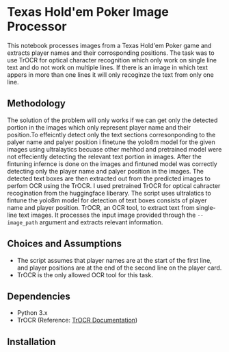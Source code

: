 # Texas Hold'em Poker Image Processor

This notebook processes images from a Texas Hold'em Poker game and extracts player names and their corrosponding positions. The task was to use TrOCR for optical character recognition which only work on single line text and do not work on multiple lines. If there is an image in which text appers in more than one lines it will only recoginze the text from only one line. 

## Methodology

The solution of the problem will only works if we can get only the detected portion in the images which only represent player name and their position.To effeicntly detect only the text sections corresonponding to the palyer name and palyer position i finetune the yolo8m model for the given images using ultralaytics becuase other mehhod and pretrained model were not effeciently detecting the relevant text portion in images.
After the fintuning infernce is done on the images and fintuned model was correctly detecting only the player name and palyer position in the images. The detected text boxes are then extracted out from the predicted images to perfom OCR using the TrOCR. I used pretrained TrOCR for optical cahracter recogination from the huggingface liberary.
The script uses ultralatics to fintune the yolo8m model for detection of text boxes consists of player name and player position. TrOCR, an OCR tool, to extract text from single-line text images. It processes the input image provided through the `--image_path` argument and extracts relevant information.

## Choices and Assumptions

- The script assumes that player names are at the start of the first line, and player positions are at the end of the second line on the player card.
- TrOCR is the only allowed OCR tool for this task.

## Dependencies

- Python 3.x
- TrOCR (Reference: [TrOCR Documentation](link-to-TrOCR-docs))

## Installation

